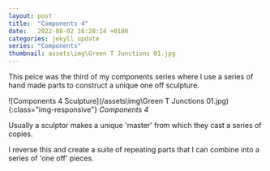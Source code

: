 ```yaml
---
layout: post
title:  "Components 4"
date:   2022-08-02 16:28:24 +0100
categories: jekyll update
series: "Components"
thumbnail: assets\img\Green T Junctions 01.jpg
---
```

This peice was the third of my components series where I use a series of hand made parts to construct a unique one off sculpture.

![Components 4 Sculpture](/assets\img\Green T Junctions 01.jpg){:class="img-responsive"}
*Components 4*

Usually a sculptor makes a unique 'master' from which they cast a series of copies.

I reverse this and create a suite of repeating parts that I can combine into a series of 'one off' pieces.